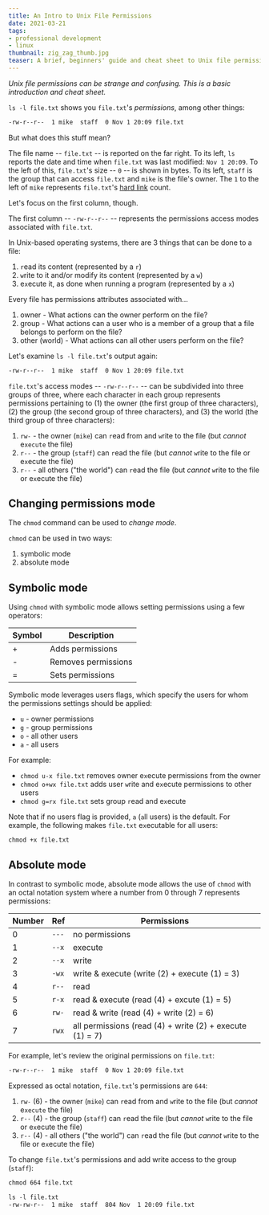 ```yaml
---
title: An Intro to Unix File Permissions
date: 2021-03-21
tags:
- professional development
- linux
thumbnail: zig_zag_thumb.jpg
teaser: A brief, beginners' guide and cheat sheet to Unix file permissions.
---
```


_Unix file permissions can be strange and confusing. This is a basic introduction and cheat sheet._

`ls -l file.txt` shows you `file.txt`'s _permissions_, among other things:

```txt
-rw-r--r--  1 mike  staff  0 Nov 1 20:09 file.txt
```

But what does this stuff mean?

The file name -- `file.txt` -- is reported on the far right. To its left, `ls` reports the date and time when `file.txt` was last modified: `Nov 1 20:09`. To the left of this, `file.txt`'s size -- `0` -- is shown in bytes. To its left, `staff` is the group that can access `file.txt` and `mike` is the file's owner. The `1` to the left of `mike` represents `file.txt`'s [hard link](https://en.wikipedia.org/wiki/Hard_link) count.

Let's focus on the first column, though.

The first column -- `-rw-r--r--` -- represents the permissions access modes associated with `file.txt`.

In Unix-based operating systems, there are 3 things that can be done to a file:

1. `r`ead its content (represented by a `r`)
2. `w`rite to it and/or modify its content (represented by a `w`)
3. e`x`ecute it, as done when running a program (represented by a `x`)

Every file has permissions attributes associated with...

1. owner - What actions can the owner perform on the file?
2. group - What actions can a user who is a member of a group that a file belongs to perform on the file?
3. other (world) - What actions can all other users perform on the file?

Let's examine `ls -l file.txt`'s output again:

```txt
-rw-r--r--  1 mike  staff  0 Nov 1 20:09 file.txt
```

`file.txt`'s access modes -- `-rw-r--r--` -- can be subdivided into three groups of three, where each character in each group represents permissions pertaining to (1) the owner (the first group of three characters), (2) the group (the second group of three characters), and (3) the world (the third group of three characters):

1. `rw-` - the owner (`mike`) can `r`ead from and `w`rite to the file (but _cannot_ e`xecute` the file)
2. `r--` - the group (`staff`) can `r`ead the file (but _cannot_ `w`rite to the file or e`x`ecute the file)
3. `r--` - all others ("the world") can `r`ead the file (but _cannot_ `w`rite to the file or e`x`ecute the file)

## Changing permissions mode

The `chmod` command can be used to _change mode_.

`chmod` can be used in two ways:

1. symbolic mode
2. absolute mode

## Symbolic mode

Using `chmod` with symbolic mode allows setting permissions using a few operators:

| Symbol | Description |
|-|-|
| + | Adds permissions |
| - | Removes permissions |
| = | Sets permissions |

Symbolic mode leverages users flags, which specify the users for whom the permissions settings should be applied:

* `u` - owner permissions
* `g` - group permissions
* `o` - all other users
* `a` - all users

For example:

* `chmod u-x file.txt` removes owner e`x`ecute permissions from the owner
* `chmod o+wx file.txt` adds user `w`rite and e`x`ecute permissions to other users
* `chmod g=rx file.txt` sets group `r`ead and e`x`ecute

Note that if no users flag is provided, `a` (`a`ll users) is the default. For example, the following makes `file.txt` e`x`ecutable for all users:

```text
chmod +x file.txt
```

## Absolute mode

In contrast to symbolic mode, absolute mode allows the use of `chmod` with an octal notation system where a number from 0 through 7 represents permissions:

| Number | Ref | Permissions |
|-|-|-|
| 0 | `---` | no permissions |
| 1 | `--x` | execute |
| 2 | `--x` | write |
| 3 | `-wx` | write & execute (write (2) + execute (1) = 3) |
| 4 | `r--` | read |
| 5 | `r-x` | read & execute (read (4) + excute (1) = 5) |
| 6 | `rw-` | read & write (read (4) + write (2) = 6) |
| 7 | `rwx` | all permissions (read (4) + write (2) + execute (1) = 7) |

For example, let's review the original permissions on `file.txt`:

```txt
-rw-r--r--  1 mike  staff  0 Nov 1 20:09 file.txt
```

Expressed as octal notation, `file.txt`'s permissions are `644`:

1. `rw-` (6) - the owner (`mike`) can `r`ead from and `w`rite to the file (but _cannot_ e`xecute` the file)
2. `r--` (4) - the group (`staff`) can `r`ead the file (but _cannot_ `w`rite to the file or e`x`ecute the file)
3. `r--` (4) - all others ("the world") can `r`ead the file (but _cannot_ `w`rite to the file or e`x`ecute the file)

To change `file.txt`'s permissions and add write access to the group (`staff`):

```txt
chmod 664 file.txt

ls -l file.txt
-rw-rw-r--  1 mike  staff  804 Nov  1 20:09 file.txt
```
